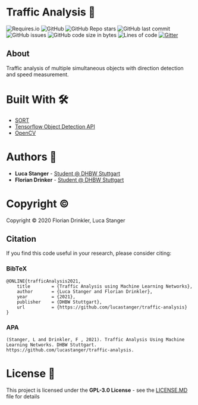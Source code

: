 # Traffic Analysis :car:

![Requires.io](https://img.shields.io/requires/github/lucastanger/traffic-analysis)
![GitHub](https://img.shields.io/github/license/lucastanger/traffic-analysis)
![GitHub Repo stars](https://img.shields.io/github/stars/lucastanger/traffic-analysis)
![GitHub last commit](https://img.shields.io/github/last-commit/lucastanger/traffic-analysis)
![GitHub issues](https://img.shields.io/github/issues/lucastanger/traffic-analysis)
![GitHub code size in bytes](https://img.shields.io/github/languages/code-size/lucastanger/traffic-analysis)
![Lines of code](https://img.shields.io/tokei/lines/github/lucastanger/traffic-analysis)
[![Gitter](https://badges.gitter.im/gitterHQ/gitter.png)](https://img.shields.io/gitter/room/lucastanger/trafficanalysis)



## About

Traffic analysis of multiple simultaneous objects with direction detection and speed measurement.

# Built With :hammer_and_wrench:

- [SORT](https://github.com/abewley/sort)
- [Tensorflow Object Detection API](https://github.com/tensorflow/models/tree/master/research/object_detection)
- [OpenCV](https://opencv.org/)

# Authors :busts_in_silhouette:

-   **Luca Stanger** - [Student @ DHBW Stuttgart](https://www.dhbw-stuttgart.de/home/)
-   **Florian Drinker** - [Student @ DHBW Stuttgart](https://www.dhbw-stuttgart.de/home/)

# Copyright :copyright:

Copyright :copyright: 2020 Florian Drinkler, Luca Stanger

## Citation
If you find this code useful in your research, please consider citing:
### BibTeX
    @ONLINE{trafficAnalysis2021,
        title        = {Traffic Analysis using Machine Learning Networks},
        author       = {Luca Stanger and Florian Drinkler},
        year         = {2021},
        publisher    = {DHBW Stuttgart},
        url          = {https://github.com/lucastanger/traffic-analysis}
    }
### APA

    (Stanger, L and Drinkler, F , 2021). Traffic Analysis Using Machine Learning Networks. DHBW Stuttgart.
    https://github.com/lucastanger/traffic-analysis.

# License :page_facing_up:

This project is licensed under the **GPL-3.0 License** - see the [LICENSE.MD](https://github.com/lucastanger/traffic-analysis/blob/main/LICENSE) file for details
